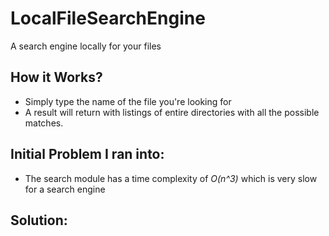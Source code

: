 # LocalFileSearchEngine
A search engine locally for your files

## How it Works?
- Simply type the name of the file you're looking for
- A result will return with listings of entire directories with all the possible matches.

## Initial Problem I ran into:
- The search module has a time complexity of *O(n^3)* which is very slow for a search engine

## Solution: